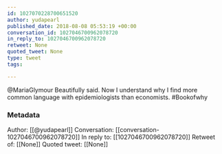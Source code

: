 ```yaml
---
id: 1027070228700651520
author: yudapearl
published_date: 2018-08-08 05:53:19 +00:00
conversation_id: 1027046700962078720
in_reply_to: 1027046700962078720
retweet: None
quoted_tweet: None
type: tweet
tags:

---
```


@MariaGlymour Beautifully said. Now I understand why I find more common language with epidemiologists than economists. #Bookofwhy

### Metadata

Author: [[@yudapearl]]
Conversation: [[conversation-1027046700962078720]]
In reply to: [[1027046700962078720]]
Retweet of: [[None]]
Quoted tweet: [[None]]
